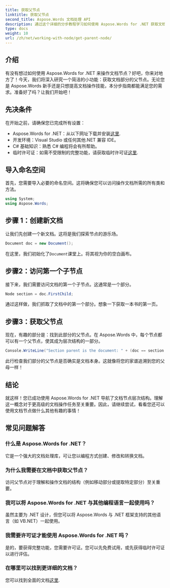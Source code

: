 ```yaml
---
title: 获取父节点
linktitle: 获取父节点
second_title: Aspose.Words 文档处理 API
description: 通过这个详细的分步教程学习如何使用 Aspose.Words for .NET 获取文档部分的父节点。
type: docs
weight: 10
url: /zh/net/working-with-node/get-parent-node/
---
```

## 介绍

有没有想过如何使用 Aspose.Words for .NET 来操作文档节点？好吧，你来对地方了！今天，我们将深入研究一个简洁的小功能：获取文档部分的父节点。无论您是 Aspose.Words 新手还是只想提高文档操作技能，本分步指南都能满足您的需求。准备好了吗？让我们开始吧！

## 先决条件

在开始之前，请确保您已完成所有设置：

-  Aspose.Words for .NET：从以下网址下载并安装[这里](https://releases.aspose.com/words/net/).
- 开发环境：Visual Studio 或任何其他.NET 兼容 IDE。
- C# 基础知识：熟悉 C# 编程将会有所帮助。
- 临时许可证：如需不受限制的完整功能，请获取临时许可证[这里](https://purchase.aspose.com/temporary-license/).

## 导入命名空间

首先，您需要导入必要的命名空间。这将确保您可以访问操作文档所需的所有类和方法。

```csharp
using System;
using Aspose.Words;
```

## 步骤 1：创建新文档

让我们先创建一个新文档。这将是我们探索节点的游乐场。

```csharp
Document doc = new Document();
```

在这里，我们初始化了`Document`课堂上。将其视为你的空白画布。

## 步骤2：访问第一个子节点

接下来，我们需要访问文档的第一个子节点。这通常是一个部分。

```csharp
Node section = doc.FirstChild;
```

通过这样做，我们抓取了文档中的第一个部分。想象一下获取一本书的第一页。

## 步骤3：获取父节点

现在，有趣的部分是：找到此部分的父节点。在 Aspose.Words 中，每个节点都可以有一个父节点，使其成为层次结构的一部分。

```csharp
Console.WriteLine("Section parent is the document: " + (doc == section.ParentNode));
```

此行检查我们部分的父节点是否确实是文档本身。这就像将您的家谱追溯到您的父母一样！

## 结论

就这样！您已成功使用 Aspose.Words for .NET 导航了文档节点层次结构。理解这一概念对于更高级的文档操作任务至关重要。因此，请继续尝试，看看您还可以使用文档节点做什么其他有趣的事情！

## 常见问题解答

### 什么是 Aspose.Words for .NET？
它是一个强大的文档处理库，可让您以编程方式创建、修改和转换文档。

### 为什么我需要在文档中获取父节点？
访问父节点对于理解和操作文档的结构（例如移动部分或提取特定部分）至关重要。

### 我可以将 Aspose.Words for .NET 与其他编程语言一起使用吗？
虽然主要为 .NET 设计，但您可以将 Aspose.Words 与 .NET 框架支持的其他语言（如 VB.NET）一起使用。

### 我需要许可证才能使用 Aspose.Words for .NET 吗？
是的，要获得完整功能，您需要许可证。您可以先免费试用，或先获得临时许可证以进行评估。

### 在哪里可以找到更详细的文档？
您可以找到全面的文档[这里](https://reference.aspose.com/words/net/).